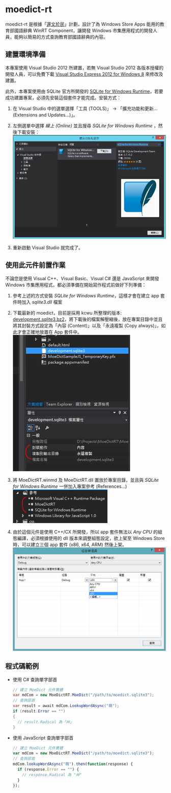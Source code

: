# moedict-rt

moedict-rt 是根據「[還文於民](http://3du.tw)」計劃，設計了為 Windows Store Apps 能用的教育部國語辭典 WinRT Component，讓開發 Windows 市集應用程式的開發人員，能夠以簡易的方式查詢教育部國語辭典的內容。

## 建置環境準備

本專案使用 Visual Studio 2012 所建置，若無 Visual Studio 2012 各版本授權的開發人員，可以免費下載 [Visual Studio Express 2012 for Windows 8](http://www.microsoft.com/visualstudio/cht/downloads#d-2012-express) 來修改及建置。

此外，本專案使用由 SQLite 官方所開發的 [SQLite for Windows Runtime](http://visualstudiogallery.msdn.microsoft.com/23f6c55a-4909-4b1f-80b1-25792b11639e)，若要成功建置專案，必須先安裝這個套件才能完成。安裝方式：

  1. 在 Visual Studio 中的選單選擇「工具 (TOOLS)」 -> 「擴充功能和更新... (Extensions and Updates...)」。
 
  2. 左側選單中選擇 *線上 (Online)* 並且搜尋 _SQLite for Windows Runtime_ ，然後下載安裝：
     ![安裝 Extension](Assets/Images/InstallSQLiteForWindowsRuntimeExtension.png?raw=true "安裝 Extension")

  3. 重新啟動 Visual Studio 就完成了。

## 使用此元件前置作業

不論您是使用 Visual C++、Visual Basic、Visual C# 還是 JavaScript 來開發 Windows 市集應用程式，都必須準備在開始寫作程式前做好下列準備：

  1. 參考上述的方式安裝 _SQLite for Windows Runtime_，這樣才會在建立 app 套件時加入 *sqlite3.dll* 檔案

  2. 下載最新的 moedict，目前是採用 kcwu 所整理的版本: [development.sqlite3.bz2](http://kcwu.csie.org/~kcwu/tmp/moedict/development.sqlite3.bz2)，將下載後的檔案解壓縮後，放在專案目錄中並且將其封裝方式設定為「內容 (Content)」以及「永遠複製 (Copy always)」，如此才會正確地放置在 App 套件中。
     ![封裝方式](Assets/Images/BuildAsContent.png?raw=true "設定封裝方式")

  3. 將 MoeDictRT.winmd 及 MoeDictRT.dll 置放於專案目錄，並且與 _SQLite for Windows Runtime_ 一併加入專案參考 (References...)
     ![加入專案參考](Assets/Images/NecessaryReferences.png?raw=true "加入必要的專案參考")

  4. 由於這個元件是使用 C++/CX 所開發，所以 app 套件無法以 _Any CPU_ 的組態編譯，必須根據使用的 dll 版本來調整組態設定，欲上架至 Windows Store 時，可以建立三個 app 套件 (x86, x64, ARM) 然後上架。
     ![調整組態設定](Assets/Images/Configuration.png "調整組態設定")


## 程式碼範例

  * 使用 C# 查詢單字部首

    ```C#
    // 建立 MoeDict 元件實體
    var mdCom = new MoeDictRT.MoeDict("/path/to/moedict.sqlite3");
    // 查詢部首
    var result = await mdCom.LookupWordAsync("萌");
    if (result.Error == "")
    {
      // result.Radical 為「艸」
    }
    ```

  * 使用 JavaScript 查詢單字部首

    ```JavaScript
    // 建立 MoeDict 元件實體
    var mdCom = new MoeDictRT.MoeDict("/path/to/moedict.sqlite3");
    // 查詢部首
    mdCom.lookupWordAsync("萌").then(function(response) {
      if (response.Error == "") {
        // response.Radical 為 "艸"
      }
    });
    ```
